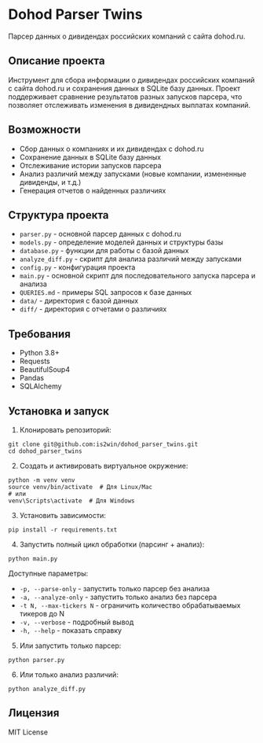 # Dohod Parser Twins

Парсер данных о дивидендах российских компаний с сайта dohod.ru.

## Описание проекта

Инструмент для сбора информации о дивидендах российских компаний с сайта dohod.ru и сохранения данных в SQLite базу данных. 
Проект поддерживает сравнение результатов разных запусков парсера, что позволяет отслеживать изменения в дивидендных выплатах компаний.

## Возможности

- Сбор данных о компаниях и их дивидендах с dohod.ru
- Сохранение данных в SQLite базу данных
- Отслеживание истории запусков парсера
- Анализ различий между запусками (новые компании, измененные дивиденды, и т.д.)
- Генерация отчетов о найденных различиях

## Структура проекта

- `parser.py` - основной парсер данных с dohod.ru
- `models.py` - определение моделей данных и структуры базы
- `database.py` - функции для работы с базой данных
- `analyze_diff.py` - скрипт для анализа различий между запусками
- `config.py` - конфигурация проекта
- `main.py` - основной скрипт для последовательного запуска парсера и анализа
- `QUERIES.md` - примеры SQL запросов к базе данных
- `data/` - директория с базой данных
- `diff/` - директория с отчетами о различиях

## Требования

- Python 3.8+
- Requests
- BeautifulSoup4
- Pandas
- SQLAlchemy

## Установка и запуск

1. Клонировать репозиторий:
```
git clone git@github.com:is2win/dohod_parser_twins.git
cd dohod_parser_twins
```

2. Создать и активировать виртуальное окружение:
```
python -m venv venv
source venv/bin/activate  # Для Linux/Mac
# или
venv\Scripts\activate  # Для Windows
```

3. Установить зависимости:
```
pip install -r requirements.txt
```

4. Запустить полный цикл обработки (парсинг + анализ):
```
python main.py
```

   Доступные параметры:
   - `-p, --parse-only` - запустить только парсер без анализа
   - `-a, --analyze-only` - запустить только анализ без парсера
   - `-t N, --max-tickers N` - ограничить количество обрабатываемых тикеров до N
   - `-v, --verbose` - подробный вывод
   - `-h, --help` - показать справку

5. Или запустить только парсер:
```
python parser.py
```

6. Или только анализ различий:
```
python analyze_diff.py
```

## Лицензия

MIT License